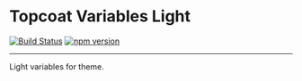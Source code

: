 # Topcoat Variables Light

[![Build Status](https://travis-ci.org/topcoat/variables-light.svg?branch=master)](https://travis-ci.org/topcoat/variables-light) [![npm version](https://badge.fury.io/js/topcoat-variables-light.svg)](https://badge.fury.io/js/topcoat-variables-light)

---

Light variables for theme.
